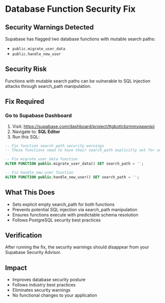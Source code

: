 # Database Function Security Fix

## Security Warnings Detected
Supabase has flagged two database functions with mutable search paths:
- `public.migrate_user_data`
- `public.handle_new_user`

## Security Risk
Functions with mutable search paths can be vulnerable to SQL injection attacks through search_path manipulation.

## Fix Required

### Go to Supabase Dashboard
1. Visit: https://supabase.com/dashboard/project/ttgbotlcbzmmyqawnjpj
2. Navigate to: **SQL Editor**
3. Run this SQL:

```sql
-- Fix function search path security warnings
-- These functions need to have their search_path explicitly set for security

-- Fix migrate_user_data function
ALTER FUNCTION public.migrate_user_data() SET search_path = '';

-- Fix handle_new_user function  
ALTER FUNCTION public.handle_new_user() SET search_path = '';
```

## What This Does
- Sets explicit empty search_path for both functions
- Prevents potential SQL injection via search_path manipulation
- Ensures functions execute with predictable schema resolution
- Follows PostgreSQL security best practices

## Verification
After running the fix, the security warnings should disappear from your Supabase Security Advisor.

## Impact
- Improves database security posture
- Follows industry best practices
- Eliminates security warnings
- No functional changes to your application